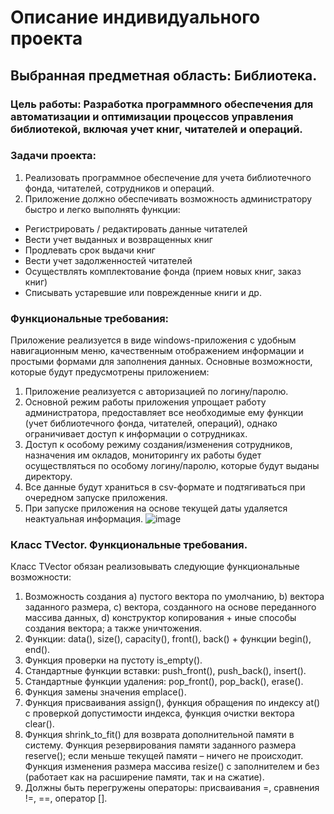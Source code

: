 # Описание индивидуального проекта
## Выбранная предметная область: Библиотека.
### Цель работы: Разработка программного обеспечения для автоматизации и оптимизации процессов управления библиотекой, включая учет книг, читателей и операций.
### Задачи проекта:
1.	Реализовать программное обеспечение для учета библиотечного фонда, читателей, сотрудников и операций.
2.	Приложение должно обеспечивать возможность администратору быстро и легко выполнять функции:
-	Регистрировать / редактировать данные читателей
-	Вести учет выданных и возвращенных книг
-	Продлевать срок выдачи книг
-	Вести учет задолженностей читателей
-	Осуществлять комплектование фонда (прием новых книг, заказ книг)
-	Списывать устаревшие или поврежденные книги
 и др.

### Функциональные требования:
Приложение реализуется в виде windows-приложения с удобным навигационным меню, качественным отображением информации и простыми формами для заполнения данных.
Основные возможности, которые будут предусмотрены приложением:
1.	Приложение реализуется с авторизацией по логину/паролю.
2.	Основной режим работы приложения упрощает работу администратора, предоставляет все необходимые ему функции (учет библиотечного фонда, читателей, операций), однако ограничивает доступ к информации о сотрудниках.
3.	Доступ к особому режиму создания/изменения сотрудников, назначения им окладов, мониторингу их работы будет осуществляться по особому логину/паролю, которые будут выданы директору.
4.	Все данные будут храниться в csv-формате и подтягиваться при очередном запуске приложения. 
5.	При запуске приложения на основе текущей даты удаляется неактуальная информация.
![image](https://github.com/user-attachments/assets/c8500512-bf01-429b-bd8d-36e2b447cef9)

### Класс TVector. Функциональные требования. 
Класс TVector обязан реализовывать следующие функциональные возможности: 
1. Возможность создания 
a) пустого вектора по умолчанию, 
b) вектора заданного размера, 
c) вектора, созданного на основе переданного массива данных, 
d) конструктор копирования + иные способы создания вектора; а также уничтожения. 
2. Функции: data(), size(), capacity(), front(), back() + функции begin(), end(). 
3. Функция проверки на пустоту is_empty(). 
4. Стандартные функции вставки: push_front(), push_back(), insert().
5. Стандартные функции удаления: pop_front(), pop_back(), erase(). 
6. Функция замены значения emplace(). 
7. Функция присваивания assign(), функция обращения по индексу at() с проверкой допустимости индекса, функция очистки вектора clear(). 
8. Функция shrink_to_fit() для возврата дополнительной памяти в систему. Функция резервирования памяти заданного размера reserve(); если меньше текущей памяти – ничего не происходит. Функция изменения размера массива resize() с заполнителем и без (работает как на расширение памяти, так и на сжатие). 
9. Должны быть перегружены операторы: присваивания =, сравнения !=, ==, оператор [].
